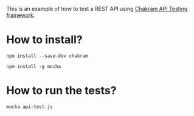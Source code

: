 This is an example of how to test a REST API using [Chakram API Testing framework](http://dareid.github.io/chakram/).

# How to install?
`npm install --save-dev chakram`

`npm install -g mocha`

# How to run the tests?
`mocha api-test.js`